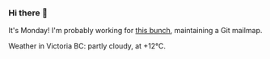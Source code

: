 ### Hi there :wave:

It's Monday! I'm probably working for [this bunch](https://github.com/kohofinancial), maintaining a Git mailmap.

Weather in Victoria BC: partly cloudy, at +12°C.
